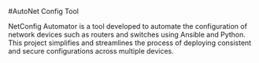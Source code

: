 #AutoNet Config Tool 

NetConfig Automator is a tool developed to automate the configuration of network devices such as routers and switches using Ansible and Python. This project simplifies and streamlines the process of deploying consistent and secure configurations across multiple devices.
